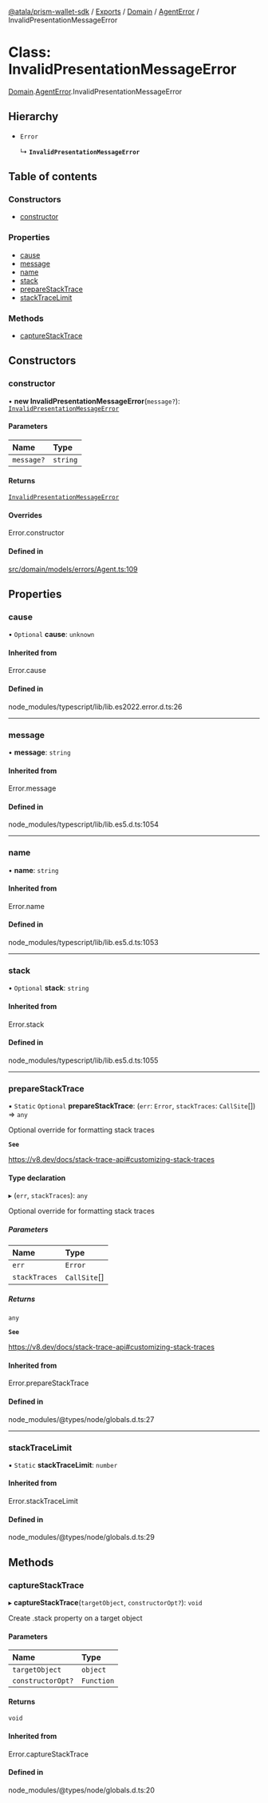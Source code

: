 [@atala/prism-wallet-sdk](../README.md) / [Exports](../modules.md) / [Domain](../modules/Domain.md) / [AgentError](../modules/Domain.AgentError.md) / InvalidPresentationMessageError

# Class: InvalidPresentationMessageError

[Domain](../modules/Domain.md).[AgentError](../modules/Domain.AgentError.md).InvalidPresentationMessageError

## Hierarchy

- `Error`

  ↳ **`InvalidPresentationMessageError`**

## Table of contents

### Constructors

- [constructor](Domain.AgentError.InvalidPresentationMessageError.md#constructor)

### Properties

- [cause](Domain.AgentError.InvalidPresentationMessageError.md#cause)
- [message](Domain.AgentError.InvalidPresentationMessageError.md#message)
- [name](Domain.AgentError.InvalidPresentationMessageError.md#name)
- [stack](Domain.AgentError.InvalidPresentationMessageError.md#stack)
- [prepareStackTrace](Domain.AgentError.InvalidPresentationMessageError.md#preparestacktrace)
- [stackTraceLimit](Domain.AgentError.InvalidPresentationMessageError.md#stacktracelimit)

### Methods

- [captureStackTrace](Domain.AgentError.InvalidPresentationMessageError.md#capturestacktrace)

## Constructors

### constructor

• **new InvalidPresentationMessageError**(`message?`): [`InvalidPresentationMessageError`](Domain.AgentError.InvalidPresentationMessageError.md)

#### Parameters

| Name | Type |
| :------ | :------ |
| `message?` | `string` |

#### Returns

[`InvalidPresentationMessageError`](Domain.AgentError.InvalidPresentationMessageError.md)

#### Overrides

Error.constructor

#### Defined in

[src/domain/models/errors/Agent.ts:109](https://github.com/input-output-hk/atala-prism-wallet-sdk-ts/blob/47ec1c8/src/domain/models/errors/Agent.ts#L109)

## Properties

### cause

• `Optional` **cause**: `unknown`

#### Inherited from

Error.cause

#### Defined in

node_modules/typescript/lib/lib.es2022.error.d.ts:26

___

### message

• **message**: `string`

#### Inherited from

Error.message

#### Defined in

node_modules/typescript/lib/lib.es5.d.ts:1054

___

### name

• **name**: `string`

#### Inherited from

Error.name

#### Defined in

node_modules/typescript/lib/lib.es5.d.ts:1053

___

### stack

• `Optional` **stack**: `string`

#### Inherited from

Error.stack

#### Defined in

node_modules/typescript/lib/lib.es5.d.ts:1055

___

### prepareStackTrace

▪ `Static` `Optional` **prepareStackTrace**: (`err`: `Error`, `stackTraces`: `CallSite`[]) => `any`

Optional override for formatting stack traces

**`See`**

https://v8.dev/docs/stack-trace-api#customizing-stack-traces

#### Type declaration

▸ (`err`, `stackTraces`): `any`

Optional override for formatting stack traces

##### Parameters

| Name | Type |
| :------ | :------ |
| `err` | `Error` |
| `stackTraces` | `CallSite`[] |

##### Returns

`any`

**`See`**

https://v8.dev/docs/stack-trace-api#customizing-stack-traces

#### Inherited from

Error.prepareStackTrace

#### Defined in

node_modules/@types/node/globals.d.ts:27

___

### stackTraceLimit

▪ `Static` **stackTraceLimit**: `number`

#### Inherited from

Error.stackTraceLimit

#### Defined in

node_modules/@types/node/globals.d.ts:29

## Methods

### captureStackTrace

▸ **captureStackTrace**(`targetObject`, `constructorOpt?`): `void`

Create .stack property on a target object

#### Parameters

| Name | Type |
| :------ | :------ |
| `targetObject` | `object` |
| `constructorOpt?` | `Function` |

#### Returns

`void`

#### Inherited from

Error.captureStackTrace

#### Defined in

node_modules/@types/node/globals.d.ts:20
